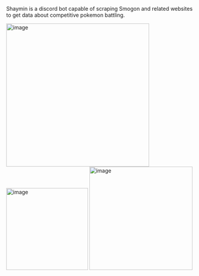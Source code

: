 Shaymin is a discord bot capable of scraping Smogon and related websites to get data about competitive pokemon battling.

<img width="381" alt="image" src="https://github.com/Mwoon0022/shaymin.py/assets/90773096/c8418e5b-9fa8-4d5d-8df1-ad890a1592e6">
<img width="218" alt="image" src="https://github.com/Mwoon0022/shaymin.py/assets/90773096/077b39d7-5469-4f85-b13b-af7f431e3832">
<img width="275" alt="image" src="https://github.com/Mwoon0022/shaymin.py/assets/90773096/050b51b1-54d5-42fd-b16c-41724b578ca6">


